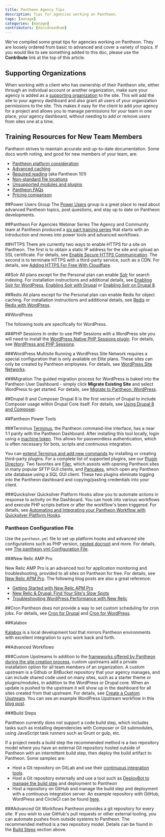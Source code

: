 ```yaml
---
title: Pantheon Agency Tips
description: Tips for agencies working on Pantheon.
tags: [manage]
categories: [manage]
contributors: [davidneedham]
---
```

We've compiled some great tips for agencies working on Pantheon. They are loosely ordered from basic to advanced and cover a variety of topics. If you would like to see something added to this doc, please use the **Contribute** link at the top of this article.

## Supporting Organizations
When working with a client who has ownership of their Pantheon site, either through an individual account or another organization, make sure your agency is added as a [supporting organization](/docs/team-management/#add-a-supporting-organization) to the site. This will add the site to your agency dashboard and also grant all users of your organization permissions to the site. This makes it easy for the client to add your agency for a project and allows you to manage permissions for your team in one place, your agency dashboard, without needing to add or remove users from sites one at a time.

## Training Resources for New Team Members
Pantheon strives to maintain accurate and up-to-date documentation. Some docs worth noting, and good for new members of your team, are:

- [Pantheon platform consideration](/docs/platform-considerations/)
- [Advanced caching](/docs/caching-advanced-topics/)
- [Required reading](/docs/required-reading/) (aka Pantheon 101)
- [Non-standard file locations](/docs/non-standard-file-paths/)
- [Unsupported modules and plugins](/docs/unsupported-modules-plugins/)
- [Pantheon FAQs](/docs/faq/)
- [Pricing comparison](https://pantheon.io/pricing-comparison)

##Power Users Group
The [Power Users](/docs/power-users) group is a great place to read about advanced Pantheon topics, post questions, and stay up to date on Pantheon developments.

##Pantheon For Agencies Webinar Series
The Agency and Community team at Pantheon produced a [six part training series](https://pantheon.io/agency-training-series-part-1) that starts with an introduction and moves into power tools and advanced workflows.

##HTTPS
There are currently two ways to enable HTTPS for a site on Pantheon. The first is to obtain a static IP address for the site and upload an SSL certificate. For details, see [Enable Secure HTTPS Communication](/docs/enable-https/). The second is to terminate HTTPS with a third-party service, such as a CDN. For details, see [Adding HTTPS For Free With Cloudflare](/docs/guides/cloudflare-enable-https/).


##Solr
All plans except for the Personal plan can enable [Solr](/docs/solr) for search indexing. For installation instructions and additional details, see [Enabling Solr for WordPress](/docs/wordpress-solr), [Enabling Solr with Drupal](/docs/solr-drupal) or [Enabling Solr on Drupal 8](/docs/solr-drupal-8).

##Redis
All plans except for the Personal plan can enable Redis for object caching. For installation instructions and additional details, see [Redis](/docs/redis) or [Redis with WordPress](/docs/wordpress-redis/).

##WordPress

The following tools are specifically for WordPress.

###PHP Sessions
In order to use PHP Sessions with a WordPress site you will need to install the [WordPress Native PHP Sessions plugin](https://wordpress.org/plugins/wp-native-php-sessions/). For details, see [WordPress and PHP Sessions](/docs/wordpress-sessions/).

###WordPress Multisite
Running a WordPress Site Network requires a special configuration that is only available on Elite plans. These sites can only be created by Pantheon employees. For details, see [WordPress Site Networks](/docs/wordpress-site-networks/).

###Migration
The guided migration process for WordPress is baked into the Pantheon User Dashboard - simply click **Migrate Existing Site** and select WordPress to get started. For details, see [Migrate to Pantheon: WordPress](/docs/migrate-wordpress).

##Drupal 8 and Composer
Drupal 8 is the first version of Drupal to include Composer usage within Drupal Core itself. For details, see [Using Drupal 8 and Composer](/docs/composer-drupal-8/).

##Pantheon Power Tools

###Terminus
[Terminus](/docs/terminus), the Pantheon command-line interface, has a near 1:1 parity with the Pantheon Dashboard. After installing this tool locally, login using a [machine token](/docs/machine-tokens). This allows for passwordless authentication, which is often necessary for bots, scripts and continuous integration.

You can [extend Terminus and add new commands](/docs/terminus/plugins/) by installing or creating third-party plugins. For a complete list of supported plugins, see our [Plugin Directory](/docs/terminus/plugins/directory). Two favorites are [Filer](https://github.com/sean-e-dietrich/terminus-filer), which assists with opening Pantheon sites in many popular SFTP GUI clients, and [Pancakes](https://github.com/derimagia/terminus-pancakes), which open any Pantheon site database using a SQL GUI client. These two plugins eliminate logging into the Pantheon dashboard and copying/pasting credentials into your client.

###Quicksilver
Quicksilver Platform Hooks allow you to automate actions in response to activity on the Dashboard. You can hook into various workflows and execute PHP scripts before or after the workflow's been triggered. For details, see [Automating and Integrating your Pantheon Workflow with Quicksilver Platform Hooks](/docs/quicksilver).

### Pantheon Configuration File
Use the `pantheon.yml` file to set up platform hooks and advanced site configurations such as PHP version, [nested docroot](/docs/nested-docroot/) and more. For details, see [The pantheon.yml Configuration File](/docs/pantheon-yml/).

###New Relic AMP Pro

New Relic AMP Pro is an advanced tool for application monitoring and troubleshooting, provided to all sites on Pantheon for free. For details, see [New Relic APM Pro](/docs/new-relic/). The following blog posts are also a great reference:

- [Getting Started with New Relic APM Pro](https://pantheon.io/blog/getting-started-new-relic-apm-pro)
- [New Relic &amp; Drupal: Find Your Site&#39;s Slow Spots](https://pantheon.io/blog/new-relic-drupal-find-site-slow-spots)
- [Troubleshooting WordPress Performance with New Relic](https://pantheon.io/blog/troubleshooting-wordpress-performance-new-relic)

##Cron
Pantheon does not provide a way to set custom scheduling for cron jobs. For details, see [Cron for Drupal](/docs/drupal-cron) and [Cron for WordPress](/docs/wordpress-cron).

##Kalabox

[Kalabox](/docs/kalabox) is a local development tool that mirrors Pantheon environments with excellent integration to sync work back and forth.

##Advanced Workflows

###Custom Upstreams
In addition to the [frameworks offered by Pantheon during the site creation process](/docs/start-state), custom upstreams add a private installation option for all team members of an organization. A custom upstream is a Github or BitBucket repository that your agency manages, and can include shared code used on many sites, such as a starter theme or plugins/modules, in addition to the WordPress or Drupal core. When an update is pushed to the upstream it will show up in the dashboard for all sites created from that upstream. For details, see [Create a Custom Upstream](/docs/custom-upstream/). You can see an example WordPress Upstream workflow in this [blog post](https://pantheon.io/blog/pantheon-custom-upstream-wordpress-workflow).

###Build Steps

Pantheon currently does not support a code build step, which includes tasks such as installing dependencies with Composer or Git submodules, using JavaScript task runners such as Grunt or gulp, etc.

If a project needs a build step the recommended method is a two repository model where you have an external Git repository hosted outside of Pantheon with an intermittent build step, then deploy the build artifact to Pantheon. Some samples are:

- Host a Git repository on GitLab and use their [continuous integration tools](http://docs.gitlab.com/ce/ci/yaml/README.html).
- Host a Git repository externally and use a tool such as [DeployBot to manage the build step](https://deploybot.com/guides/building-assets-with-grunt-or-gulp-during-deployment) and deployment to Pantheon
- Host a repository on GitHub and manage the build step and deployment with a continuous integration server. An example repository with GitHub, WordPress and CircleCI can be found [here](https://github.com/ataylorme/Advanced-WordPress-on-Pantheon/).

###Advanced Git Workflows
Pantheon provides a git repository for every site. If you wish to use GitHub's pull requests or other external tooling, you can automate pushes from outside systems to Pantheon. The recommended method is a two repository model. Details can be found in the [Build Steps](#build-steps) section above.
